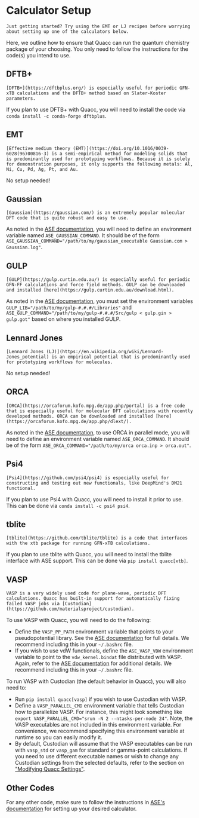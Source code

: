 # Calculator Setup

```{hint}
Just getting started? Try using the EMT or LJ recipes before worrying about setting up one of the calculators below.
```

Here, we outline how to ensure that Quacc can run the quantum chemistry package of your choosing. You only need to follow the instructions for the code(s) you intend to use.

## DFTB+

```{note}
[DFTB+](https://dftbplus.org/) is especially useful for periodic GFN-xTB calculations and the DFTB+ method based on Slater-Koster parameters.
```

If you plan to use DFTB+ with Quacc, you will need to install the code via `conda install -c conda-forge dftbplus`.

## EMT

```{note}
[Effective medium theory (EMT)](https://doi.org/10.1016/0039-6028(96)00816-3) is a semi-empirical method for modeling solids that is predominantly used for prototyping workflows. Because it is solely for demonstration purposes, it only supports the following metals: Al, Ni, Cu, Pd, Ag, Pt, and Au.
```

No setup needed!

## Gaussian

```{note}
[Gaussian](https://gaussian.com/) is an extremely popular molecular DFT code that is quite robust and easy to use.
```

As noted in the [ASE documentation](https://wiki.fysik.dtu.dk/ase/ase/calculators/gaussian.html), you will need to define an environment variable named `ASE_GAUSSIAN_COMMAND`. It should be of the form `ASE_GAUSSIAN_COMMAND="/path/to/my/gaussian_executable Gaussian.com > Gaussian.log"`.

## GULP

```{note}
[GULP](https://gulp.curtin.edu.au/) is especially useful for periodic GFN-FF calculations and force field methods. GULP can be downloaded and installed [here](https://gulp.curtin.edu.au/download.html).
```

As noted in the [ASE documentation](https://wiki.fysik.dtu.dk/ase/ase/calculators/gulp.html), you must set the environment variables `GULP_LIB="/path/to/my/gulp-#.#.#/Libraries"` and `ASE_GULP_COMMAND="/path/to/my/gulp-#.#.#/Src/gulp < gulp.gin > gulp.got"` based on where you installed GULP.

## Lennard Jones

```{note}
[Lennard Jones (LJ)](https://en.wikipedia.org/wiki/Lennard-Jones_potential) is an empirical potential that is predominantly used for prototyping workflows for molecules.
```

No setup needed!

## ORCA

```{note}
[ORCA](https://orcaforum.kofo.mpg.de/app.php/portal) is a free code that is especially useful for molecular DFT calculations with recently developed methods. ORCA can be downloaded and installed [here](https://orcaforum.kofo.mpg.de/app.php/dlext/).
```

As noted in the [ASE documentation](https://wiki.fysik.dtu.dk/ase/ase/calculators/orca.html), to use ORCA in parallel mode, you will need to define an environment variable named `ASE_ORCA_COMMAND`. It should be of the form `ASE_ORCA_COMMAND="/path/to/my/orca orca.inp > orca.out"`.

## Psi4

```{note}
[Psi4](https://github.com/psi4/psi4) is especially useful for constructing and testing out new functionals, like DeepMind's DM21 functional.
```

If you plan to use Psi4 with Quacc, you will need to install it prior to use. This can be done via `conda install -c psi4 psi4`.

## tblite

```{note}
[tblite](https://github.com/tblite/tblite) is a code that interfaces with the xtb package for running GFN-xTB calculations.
```

If you plan to use tblite with Quacc, you will need to install the tblite interface with ASE support. This can be done via `pip install quacc[xtb]`.

## VASP

```{note}
VASP is a very widely used code for plane-wave, periodic DFT calculations. Quacc has built-in support for automatically fixing failed VASP jobs via [Custodian](https://github.com/materialsproject/custodian).
```

To use VASP with Quacc, you will need to do the following:

- Define the `VASP_PP_PATH` environment variable that points to your pseudopotential library. See the [ASE documentation](https://wiki.fysik.dtu.dk/ase/ase/calculators/vasp.html#pseudopotentials) for full details. We recommend including this in your `~/.bashrc` file.
- If you wish to use vdW functionals, define the `ASE_VASP_VDW` environment variable to point to the `vdw_kernel.bindat` file distributed with VASP. Again, refer to the [ASE documentation](https://wiki.fysik.dtu.dk/ase/ase/calculators/vasp.html#pseudopotentials) for additional details. We recommend including this in your `~/.bashrc` file.

To run VASP with Custodian (the default behavior in Quacc), you will also need to:

- Run `pip install quacc[vasp]` if you wish to use Custodian with VASP.
- Define a `VASP_PARALLEL_CMD` environment variable that tells Custodian how to parallelize VASP. For instance, this might look something like `export VASP_PARALLEL_CMD="srun -N 2 --ntasks-per-node 24"`. Note, the VASP executables are not included in this environment variable. For convenience, we recommend specifying this environment variable at runtime so you can easily modify it.
- By default, Custodian will assume that the VASP executables can be run with `vasp_std` or `vasp_gam` for standard or gamma-point calculations. If you need to use different executable names or wish to change any Custodian settings from the selected defaults, refer to the section on ["Modifying Quacc Settings"](../../user/settings.md).

## Other Codes

For any other code, make sure to follow the instructions in [ASE's documentation](https://wiki.fysik.dtu.dk/ase/ase/calculators/calculators.html#supported-calculators) for setting up your desired calculator.
